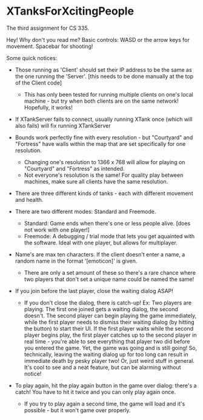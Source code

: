 # XTanksForXcitingPeople
The third assignment for CS 335.

Hey! Why don't you read me? 
Basic controls: WASD or the arrow keys for movement. Spacebar for shooting!

Some quick notices:
* Those running as 'Client' should set their IP address to be the same as the one running the 'Server'. [this needs to be done manually at the top of the Client code]
  * This has only been tested for running multiple clients on one's local machine - but try when both clients are on the same network! Hopefully, it works!
* If XTankServer fails to connect, usually running XTank once (which will also fails) will fix running XTankServer

* Bounds work perfectly fine with every resolution - but "Courtyard" and "Fortress" have walls within the map that are set specifically for one resolution.
  * Changing one's resolution to 1366 x 768 will allow for playing on "Courtyard" and "Fortress" as intended.
  * Not everyone's resolution is the same! For quality play between machines, make sure all clients have the same resolution.

* There are three different kinds of tanks - each with different movement and health.
* There are two different modes: Standard and Freemode. 
  * Standard: Game ends when there's one or less people alive. [does not work with one player!]
  * Freemode: A debugging / trial mode that lets you get aquainted with the software. Ideal with one player, but allows for multiplayer.

* Name's are max ten characters. If the client doesn't enter a name, a random name in the format '[emoticon]' is given.
  * There are only a set amount of these so there's a rare chance where two players that don't set a unique name could be named the same!

* If you join before the last player, close the waiting dialog ASAP!
  * If you don't close the dialog, there is catch-up!
    Ex: Two players are playing. The first one joined gets a waiting dialog, the second doesn't.
    The second player can begin playing the game immediately, while the first player needs to dismiss their waiting dialog (by hitting the button) to start their UI.
    If the first player waits while the second player begins play, the first player catches up to the second player in real time - you're able to see everything that
    player two did before you entered the game. Yet, the game was going and is still going! So, technically, leaving the waiting dialog up for too long can result in
    immediate death by pesky player two! Or, just weird stuff in general. It's cool to see and a neat feature, but can be alarming without notice!

* To play again, hit the play again button in the game over dialog: there's a catch! You have to hit it twice and you can only play again once.
  * If you try to play again a second time, the game will load and it's possible - but it won't game over properly. 
